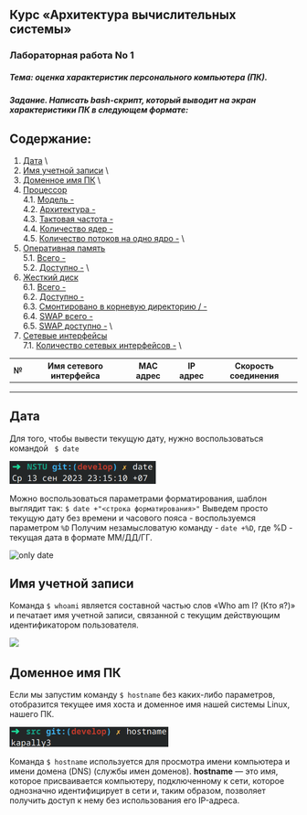 ## Курс «Архитектура вычислительных системы»

### Лабораторная работа No 1

##### Тема: оценка характеристик персонального компьютера (ПК).

##### Задание. Написать bash-скрипт, который выводит на экран характеристики ПК в следующем формате:

## Содержание:

1. [Дата](#дата) \
2. [Имя учетной записи](#имя-учетной-записи) \
3. [Доменное имя ПК](#доменное-имя-пк) \
4. [Процессор](#процессор) \
   4.1. [Модель -](#модель) \
   4.2. [Архитектура -](#архитектура) \
   4.3. [Тактовая частота -](#тактовая-частота) \
   4.4. [Количество ядер -](#количество-ядер) \
   4.5. [Количество потоков на одно ядро -](#количество-потоков-на-одно-ядро) \ 
5. [Оперативная память](#оперативная-память) \
   5.1. [Всего -](#всего) \
   5.2. [Доступно -](#доступно) \
6. [Жесткий диск](#жесткий-диск) \
   6.1. [Всего -](#всего) \
   6.2. [Доступно -](#доступно) \
   6.3. [Смонтировано в корневую директорию / -](#смонтировано-в-корневую-директорию) \
   6.4. [SWAP всего -](#swap-всего) \
   6.5. [SWAP доступно -](#swap-доступно) \
7. [Сетевые интерфейсы](#сетевые-интерфейсы) \
   7.1. [Количество сетевых интерфейсов -](#количество-сетевых-интерфейсов) \

|  №   | Имя сетевого интерфейса | MAC адрес | IP адрес | Скорость соединения |
| :--: | ----------------------- | --------- | -------- | ------------------- |
|      |                         |           |          |                     |
|      |                         |           |          |                     |
|      |                         |           |          |                     |







## Дата

Для того, чтобы вывести текущую дату,  нужно воспользоваться командой ` $ date`

![date](../images/1.png)

Можно воспользоваться параметрами форматирования, шаблон выглядит так: `$ date +"<строка форматирования>"`
Выведем просто текущую дату без времени и часового пояса - воспользуемся параметром `%D` 
Получим незамысловатую команду - `date +%D`, где %D - текущая дата в формате ММ/ДД/ГГ.

![only date](/home/kapally3/Desktop/NSTU/semester_5/labs/NSTU/images/1_1.png)



## Имя учетной записи

Команда `$ whoami` является составной частью слов «Who am I? (Кто я?)» и  печатает имя учетной записи, связанной с текущим действующим  идентификатором пользователя.

![](/home/kapally3/Desktop/NSTU/semester_5/labs/NSTU/images/2.png)



## Доменное имя ПК

Если мы запустим команду `$ hostname` без каких-либо параметров, отобразится текущее имя хоста и доменное имя нашей системы Linux, нашего ПК.

![hostname](../images/3.png)

Команда `$ hostname` используется для просмотра имени компьютера и имени домена (DNS) (службы имен доменов).
**hostname** — это имя, которое присваивается  компьютеру, подключенному к сети, которое однозначно идентифицирует в  сети и, таким образом, позволяет получить доступ к нему без  использования его IP-адреса.



